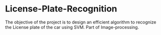 # License-Plate-Recognition
The objective of the project is to design an efficient algorithm to recognize the License plate of the car using SVM.
Part of Image-processing.

